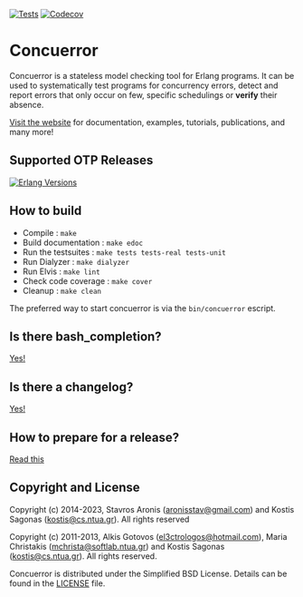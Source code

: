 [![Tests][tests badge]][tests]
[![Codecov][codecov badge]][codecov]

# Concuerror

Concuerror is a stateless model checking tool for Erlang programs. It can be used to systematically test programs for concurrency errors, detect and report errors that only occur on few, specific schedulings or **verify** their absence.

[Visit the website][website] for documentation, examples, tutorials, publications, and many more!

## Supported OTP Releases

[![Erlang Versions][erlang versions badge]][tests]

## How to build

* Compile             : `make`
* Build documentation : `make edoc`
* Run the testsuites  : `make tests tests-real tests-unit`
* Run Dialyzer        : `make dialyzer`
* Run Elvis           : `make lint`
* Check code coverage : `make cover`
* Cleanup             : `make clean`

The preferred way to start concuerror is via the `bin/concuerror` escript.

## Is there bash_completion?

[Yes!][bash_completion]

## Is there a changelog?

[Yes!][changelog]

## How to prepare for a release?

[Read this][release]

## Copyright and License

Copyright (c) 2014-2023,
Stavros Aronis (<aronisstav@gmail.com>) and
Kostis Sagonas (<kostis@cs.ntua.gr>).
All rights reserved

Copyright (c) 2011-2013,
Alkis Gotovos (<el3ctrologos@hotmail.com>),
Maria Christakis (<mchrista@softlab.ntua.gr>) and
Kostis Sagonas (<kostis@cs.ntua.gr>).
All rights reserved.

Concuerror is distributed under the Simplified BSD License.
Details can be found in the [LICENSE][license] file.

<!-- Links -->
[bash_completion]: ./resources/bash_completion/concuerror
[changelog]: ./CHANGELOG.md
[codecov]: https://codecov.io/gh/parapluu/Concuerror
[license]: ./LICENSE
[release]: ./resources/how-to-release.md
[tests]: https://github.com/parapluu/Concuerror/actions
[website]: http://parapluu.github.io/Concuerror

<!-- Badges -->
[codecov badge]: https://codecov.io/gh/parapluu/Concuerror/branch/master/graph/badge.svg
[erlang versions badge]: https://img.shields.io/badge/erlang-20.3%20to%2023.3-blue.svg
[tests badge]: https://github.com/parapluu/Concuerror/workflows/Tests/badge.svg
